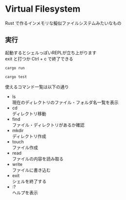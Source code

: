 Virtual Filesystem
=====


Rust で作るインメモリな擬似ファイルシステムみたいなもの  


実行
-----

起動するとシェルっぽいREPLが立ち上がります  
exit と打つか Ctrl + c で終了できる  

```sh
cargo run
```

```sh
cargo test
```

使えるコマンド一覧は以下の通り  

- ls  
  現在のディレクトリのファイル・フォルダ名一覧を表示  
- cd  
  ディレクトリ移動  
- find  
  ファイル・ディレクトリがあるか確認  
- mkdir  
  ディレクトリ作成  
- touch  
  ファイル作成  
- read  
  ファイルの内容を読み取る  
- write  
  ファイルに書き込む  
- exit  
  シェルを終了する  
- :?  
  ヘルプを表示  

